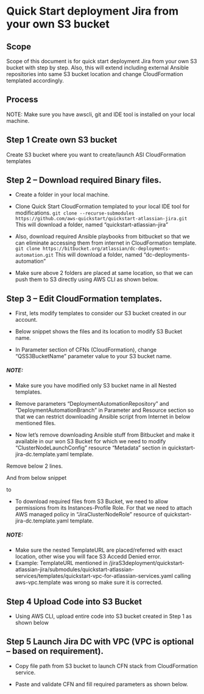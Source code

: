 # Quick Start deployment Jira from your own S3 bucket
## Scope
Scope of this document is for quick start deployment Jira from your own S3 bucket with step by step. Also, this will extend including external Ansible repositories into same S3 bucket location and change CloudFormation templated accordingly. 

## Process
NOTE: Make sure you have awscli, git and IDE tool is installed on your local machine.

## Step 1 Create own S3 bucket
Create S3 bucket where you want to create/launch ASI CloudFormation templates

## Step 2 – Download required Binary files.
* Create a folder in your local machine.
* Clone Quick Start CloudFormation templated to your local IDE tool for modifications. 
`git clone --recurse-submodules https://github.com/aws-quickstart/quickstart-atlassian-jira.git`
This will download a folder, named “quickstart-atlassian-jira”

* Also, download required Ansible playbooks from bitbucket so that we can eliminate accessing them from internet in CloudFormation template.
`git clone https://bitbucket.org/atlassian/dc-deployments-automation.git`
This will download a folder, named “dc-deployments-automation”
* Make sure above 2 folders are placed at same location, so that we can push them to S3 directly using AWS CLI as shown below.

## Step 3 – Edit CloudFormation templates. 
* First, lets modify templates to consider our S3 bucket created in our account. 
* Below snippet shows the files and its location to modify S3 Bucket name. 

* In Parameter section of CFNs (CloudFormation), change “QSS3BucketName” parameter value to your S3 bucket name.


##### NOTE: 
* Make sure you have modified only S3 bucket name in all Nested templates.
* Remove parameters “DeploymentAutomationRepository” and “DeploymentAutomationBranch” in Parameter and Resource section so that we can restrict downloading Ansible script from Internet in below mentioned files. 

* Now let’s remove downloading Ansible stuff from Bitbucket and make it available in our won S3 Bucket for which we need to modify “ClusterNodeLaunchConfig” resource “Metadata” section in quickstart-jira-dc.template.yaml template.

Remove below 2 lines. 

And from below snippet

to

* To download required files from S3 Bucket, we need to allow permissions from its Instances-Profile Role. For that we need to attach AWS managed policy in “JiraClusterNodeRole” resource of quickstart-jira-dc.template.yaml template.


##### NOTE: 
* Make sure the nested TemplateURL are placed/referred with exact location, other wise you will face S3 Accedd Denied error. 
* Example: TemplateURL mentioned in /jiraS3deployment/quickstart-atlassian-jira/submodules/quickstart-atlassian-services/templates/quickstart-vpc-for-atlassian-services.yaml calling aws-vpc.template was wrong so make sure it is corrected.


## Step 4 Upload Code into S3 Bucket
* Using AWS CLI, upload entire code into S3 bucket created in Step 1 as shown below

## Step 5 Launch Jira DC with VPC (VPC is optional – based on requirement). 
* Copy file path from S3 bucket to launch CFN stack from CloudFormation service.


* Paste and validate CFN and fill required parameters as shown below. 


